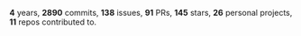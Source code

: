 **4** years, **2890** commits, **138** issues, **91** PRs, **145** stars, **26** personal projects, **11** repos contributed to.

